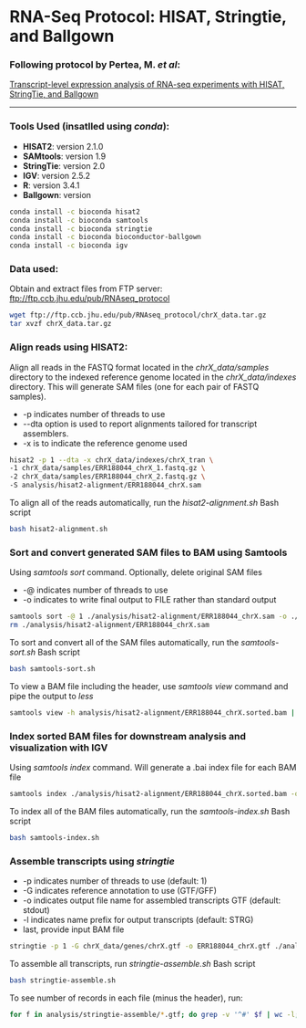 # RNA-Seq Protocol: HISAT, Stringtie, and Ballgown

### Following protocol by Pertea, M. *et al*:
[Transcript-level expression analysis of RNA-seq experiments with HISAT, StringTie, and Ballgown](https://www.ncbi.nlm.nih.gov/pubmed/27560171)

---

### Tools Used (insatlled using *conda*):
- **HISAT2**: version 2.1.0
- **SAMtools**: version 1.9
- **StringTie**: version 2.0
- **IGV**: version 2.5.2
- **R**: version 3.4.1
- **Ballgown**: version

```bash
conda install -c bioconda hisat2
conda install -c bioconda samtools
conda install -c bioconda stringtie
conda install -c bioconda bioconductor-ballgown
conda install -c bioconda igv
```

### Data used:
Obtain and extract files from FTP server: <ftp://ftp.ccb.jhu.edu/pub/RNAseq_protocol>

```bash
wget ftp://ftp.ccb.jhu.edu/pub/RNAseq_protocol/chrX_data.tar.gz
tar xvzf chrX_data.tar.gz
```

### Align reads using HISAT2:
Align all reads in the FASTQ format located in the *chrX_data/samples* directory to the indexed reference genome located in the *chrX_data/indexes* directory.  This will generate SAM files (one for each pair of FASTQ samples).  
- -p indicates number of threads to use
- --dta option is used to report alignments tailored for transcript assemblers.
- -x is to indicate the reference genome used

```bash
hisat2 -p 1 --dta -x chrX_data/indexes/chrX_tran \
-1 chrX_data/samples/ERR188044_chrX_1.fastq.gz \
-2 chrX_data/samples/ERR188044_chrX_2.fastq.gz \
-S analysis/hisat2-alignment/ERR188044_chrX.sam
```

To align all of the reads automatically, run the *hisat2-alignment.sh* Bash script
```bash
bash hisat2-alignment.sh
```

### Sort and convert generated SAM files to BAM using Samtools
Using *samtools sort* command. Optionally, delete original SAM files
- -@ indicates number of threads to use
- -o indicates to write final output to FILE rather than standard output

```bash
samtools sort -@ 1 ./analysis/hisat2-alignment/ERR188044_chrX.sam -o ./analysis/hisat2-alignment/ERR188044_chrX.sorted.bam
rm ./analysis/hisat2-alignment/ERR188044_chrX.sam
```

To sort and convert all of the SAM files automatically, run the *samtools-sort.sh* Bash script
```bash
bash samtools-sort.sh
```

To view a BAM file including the header, use *samtools view* command and pipe the output to *less*
```bash
samtools view -h analysis/hisat2-alignment/ERR188044_chrX.sorted.bam | less -S
```

### Index sorted BAM files for downstream analysis and visualization with IGV
Using *samtools index* command.  Will generate a .bai index file for each BAM file

```bash
samtools index ./analysis/hisat2-alignment/ERR188044_chrX.sorted.bam -o ./analysis/hisat2-alignment/ERR188044_chrX.sorted.bam.bai
```

To index all of the BAM files automatically, run the *samtools-index.sh* Bash script
```bash
bash samtools-index.sh
```

### Assemble transcripts using *stringtie*
- -p indicates number of threads to use (default: 1)
- -G indicates reference annotation to use (GTF/GFF)
- -o indicates output file name for assembled transcripts GTF (default: stdout)
- -l indicates name prefix for output transcripts (default: STRG)
- last, provide input BAM file

```bash
stringtie -p 1 -G chrX_data/genes/chrX.gtf -o ERR188044_chrX.gtf ./analysis/hisat2-alignment/ERR188044_chrX.bam
```

To assemble all transcripts, run *stringtie-assemble.sh* Bash script
```bash
bash stringtie-assemble.sh
```

To see number of records in each file (minus the header), run:
```bash
for f in analysis/stringtie-assemble/*.gtf; do grep -v '^#' $f | wc -l; done
```
